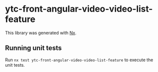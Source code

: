 # ytc-front-angular-video-video-list-feature

This library was generated with [Nx](https://nx.dev).

## Running unit tests

Run `nx test ytc-front-angular-video-video-list-feature` to execute the unit tests.
